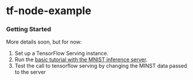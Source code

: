 # tf-node-example

### Getting Started

More details soon, but for now:

1. Set up a TensorFlow Serving instance.
2. Run the [basic tutorial with the MNIST inference server](https://tensorflow.github.io/serving/serving_basic).
3. Test the call to tensorflow serving by changing the MINST data passed to the server
